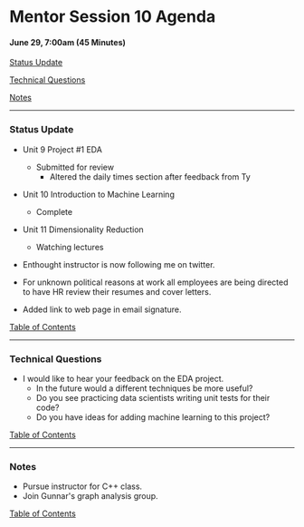 # Mentor Session 10 Agenda

#### June 29, 7:00am (45 Minutes)


[Status Update](#status_update)

[Technical Questions](#technical_questions)

[Notes](#notes)


---
### <a name="status_update"></a> Status Update
- Unit 9 Project #1 EDA
    - Submitted for review
        - Altered the daily times section after feedback from Ty

- Unit 10 Introduction to Machine Learning
    - Complete

- Unit 11 Dimensionality Reduction
    - Watching lectures

- Enthought instructor is now following me on twitter.

- For unknown political reasons at work all employees are being directed to 
have HR review their resumes and cover letters.

- Added link to web page in email signature.

[Table of Contents](#toc)


---
### <a name="technical_questions"></a> Technical Questions 
- I would like to hear your feedback on the EDA project.
    - In the future would a different techniques be more useful?
    - Do you see practicing data scientists writing unit tests for their code?
    - Do you have ideas for adding machine learning to this project?


[Table of Contents](#toc)


---
### <a name="notes"></a> Notes
- Pursue instructor for C++ class.
- Join Gunnar's graph analysis group.


[Table of Contents](#toc)

